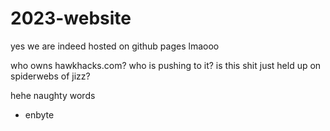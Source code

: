 # 2023-website

yes we are indeed hosted on github pages lmaooo

who owns hawkhacks.com?
who is pushing to it?
is this shit just held up on spiderwebs of jizz?

hehe naughty words 
 - enbyte
